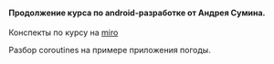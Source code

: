#### Продолжение курса по android-разработке от Андрея Сумина.

Конспекты по курсу на [miro](https://miro.com/app/board/uXjVPLeW_FE=/)

Разбор coroutines на примере приложения погоды.

